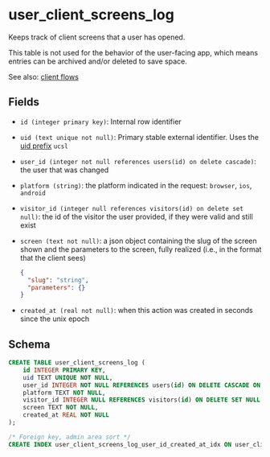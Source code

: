 # user_client_screens_log

Keeps track of client screens that a user has opened.

This table is not used for the behavior of the user-facing app, which means
entries can be archived and/or deleted to save space.

See also: [client flows](../../concepts/client_flows/README.md)

## Fields

- `id (integer primary key)`: Internal row identifier
- `uid (text unique not null)`: Primary stable external identifier. Uses the
  [uid prefix](../../uid_prefixes.md) `ucsl`
- `user_id (integer not null references users(id) on delete cascade)`: the user
  that was changed
- `platform (string)`: the platform indicated in the request: `browser`, `ios`, `android`
- `visitor_id (integer null references visitors(id) on delete set null)`: the id
  of the visitor the user provided, if they were valid and still exist
- `screen (text not null)`: a json object containing the slug of the screen shown and
  the parameters to the screen, fully realized (i.e., in the format that the client sees)

  ```json
  {
    "slug": "string",
    "parameters": {}
  }
  ```

- `created_at (real not null)`: when this action was created in seconds since the
  unix epoch

## Schema

```sql
CREATE TABLE user_client_screens_log (
    id INTEGER PRIMARY KEY,
    uid TEXT UNIQUE NOT NULL,
    user_id INTEGER NOT NULL REFERENCES users(id) ON DELETE CASCADE ON UPDATE RESTRICT,
    platform TEXT NOT NULL,
    visitor_id INTEGER NULL REFERENCES visitors(id) ON DELETE SET NULL ON UPDATE RESTRICT,
    screen TEXT NOT NULL,
    created_at REAL NOT NULL
);

/* Foreign key, admin area sort */
CREATE INDEX user_client_screens_log_user_id_created_at_idx ON user_client_screens_log(user_id, created_at);
```

